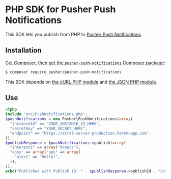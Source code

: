 # PHP SDK for Pusher Push Notifications

This SDK lets you publish from PHP to [Pusher Push Notifications](https://todo.newpushnotifications.url).

## Installation

[Get Composer](http://getcomposer.org/),
[then get the `pusher-push-notifications` Composer package](https://packagist.org/packages/pusher/pusher-push-notifications):

```bash
$ composer require pusher/pusher-push-notifications
```

This SDK depends on [the cURL PHP module](http://php.net/manual/en/curl.installation.php)
and [the JSON PHP module](http://php.net/manual/en/json.installation.php).

## Use

```php
<?php
include 'src/PushNotifications.php';
$pushNotifications = new Pusher\PushNotifications(array(
  "instanceId" => "YOUR_INSTANCE_ID_HERE",
  "secretKey" => "YOUR_SECRET_HERE",
  "endpoint" => "https://errol-server-production.herokuapp.com",
));
$publishResponse = $pushNotifications->publish(array(
  "interests" => array("donuts"),
  "apns" => array("aps" => array(
    "alert" => "Hello!",
  )),
));
echo("Published with Publish ID: " . $publishResponse->publishId . "\n");
```
